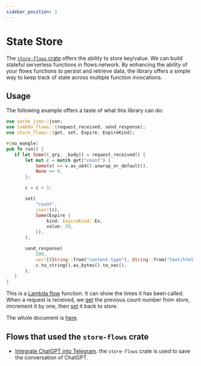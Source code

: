 ```yaml
---
sidebar_position: 2
---
```


# State Store

The [`store-flows` crate](https://docs.rs/store-flows) offers the ability to store key/value. We can build stateful serverless functions in flows.network.
By enhancing the ability of your flows functions to persist and retrieve data, the library offers a simple way to keep track of state across multiple function invocations.

## Usage
The following example offers a taste of what this library can do:

 ```rust
use serde_json::json;
use lambda_flows::{request_received, send_response};
use store_flows::{get, set, Expire, ExpireKind};

#[no_mangle]
pub fn run() {
    if let Some((_qry, _body)) = request_received() {
        let mut c = match get("count") {
            Some(v) => v.as_u64().unwrap_or_default(),
            None => 0,
        };

        c = c + 1;

        set(
            "count",
            json!(c),
            Some(Expire {
                kind: ExpireKind::Ex,
                value: 20,
            }),
        );

        send_response(
            200,
            vec![(String::from("content-type"), String::from("text/html"))],
            c.to_string().as_bytes().to_vec(),
        );
    }
}
```

This is a [Lambda flow](https://docs.rs/lambda-flows) function. It can show the times it has been called. When a request is received, we [get](https://docs.rs/store-flows/latest/store_flows/fn.get.html) the previous count number from store, imcrement it by one, then [set](https://docs.rs/store-flows/latest/store_flows/fn.set.html) it back to store.

The whole document is [here](https://docs.rs/store-flows).


## Flows that used the `store-flows` crate

* [Integrate ChatGPT into Telegram](https://github.com/flows-network/telegram-gpt). the `store-flows` crate is used to save the conversation of ChatGPT.
